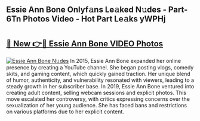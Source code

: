 ## Essie Ann Bone Onlyf𝚊ns Le𝚊ked N𝚞des - Part-6Tn Photos Video - Hot Part Le𝚊ks yWPHj

# <h2><a href="http://ab46178.deff.icu/?id=Essie+Ann+Bone">🔗 New 👉🔴 Essie Ann Bone VIDEO Photos</a></h2>

[![Essie Ann Bone N𝚞des](https://i.imgur.com/rIISA9y.gif)](http://ab46178.deff.icu/?id=Essie+Ann+Bone)
In 2015, Essie Ann Bone expanded her online presence by creating a YouTube channel. She began posting vlogs, comedy skits, and gaming content, which quickly gained traction. Her unique blend of humor, authenticity, and vulnerability resonated with viewers, leading to a steady growth in her subscriber base. In 2019, Essie Ann Bone ventured into creating adult content, selling webcam sessions and explicit photos. This move escalated her controversy, with critics expressing concerns over the sexualization of her young audience. She has faced bans and restrictions on various platforms due to her explicit content.
